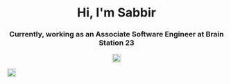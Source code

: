 <h1 align="center">Hi, I'm Sabbir</h1>
<h3 align="center">Currently, working as an Associate Software Engineer at Brain Station 23</h3>


<p align="center">
<a href="https://www.linkedin.com/in/sabbiroahmed" target="blank"><img align="center" src="https://cdn.jsdelivr.net/npm/simple-icons@3.0.1/icons/linkedin.svg" alt="sabbiroahmed" height="20" width="20" /></a>

<a href="https://fb.com/ahmedosabbir" target="blank"><img align="center" src="https://cdn.jsdelivr.net/npm/simple-icons@3.0.1/icons/facebook.svg" alt="ahmedosabbir" height="20" width="20" /></a>

</p>
